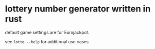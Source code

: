 # lottery number generator written in rust

default game settings are for Eurojackpot.

see ```lotto --help``` for additional use cases
